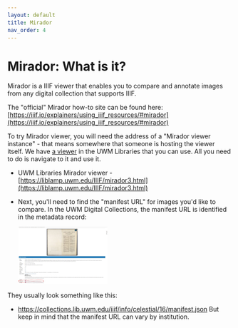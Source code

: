 ```yaml
---
layout: default
title: Mirador
nav_order: 4
---
```

# Mirador: What is it?

Mirador is a IIIF viewer that enables you to compare and annotate images from any digital collection that supports IIIF.

The "official" Mirador how-to site can be found here: [https://iiif.io/explainers/using_iiif_resources/#mirador](https://iiif.io/explainers/using_iiif_resources/#mirador)

To try Mirador viewer, you will need the address of a "Mirador viewer instance" - that means somewhere that someone is hosting the viewer itself. We have [a viewer](https://liblamp.uwm.edu/IIIF/mirador3.html) in the UWM Libraries that you can use. All you need to do is navigate to it and use it.  

- UWM Libraries Mirador viewer - [https://liblamp.uwm.edu/IIIF/mirador3.html](https://liblamp.uwm.edu/IIIF/mirador3.html)
- Next, you'll need to find the "manifest URL" for images you'd like to compare. In the UWM Digital Collections, the manifest URL is identified in the metadata record:
  
  <img src="/assets/images/iiif-manifest-uwm.png" width="200">

They usually look something like this:
- https://collections.lib.uwm.edu/iiif/info/celestial/16/manifest.json
But keep in mind that the manifest URL can vary by institution.


